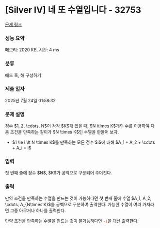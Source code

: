 # [Silver IV] 네 또 수열입니다 - 32753 

[문제 링크](https://www.acmicpc.net/problem/32753) 

### 성능 요약

메모리: 2020 KB, 시간: 4 ms

### 분류

애드 혹, 해 구성하기

### 제출 일자

2025년 7월 24일 01:58:32

### 문제 설명

<p>정수 $1, 2, \cdots, N$이 각각 $K$개 있을 때, $N \times K$개의 수를 이용하여 다음 조건을 만족하는 길이가 $N \times K$인 수열을 만들어 보자.</p>

<ul>
	<li>$1 \le i \lt N \times K$를 만족하는 모든 정수 $i$에 대해 $A_1 + A_2 + \cdots + A_i = i$</li>
</ul>

### 입력 

 <p>첫 번째 줄에 정수 $N$, $K$가 공백으로 구분되어 주어진다.</p>

### 출력 

 <p>만약 조건을 만족하는 수열을 만드는 것이 가능하다면 첫 번째 줄에 수열 $A_1, A_2, \cdots, A_{N\times K}$를 공백으로 구분하여 출력한다. 가능한 수열이 여러 가지라면 그중 아무거나 하나를 출력한다.</p>

<p>만약 조건을 만족하는 수열을 만드는 것이 불가능하다면 <span style="color:#e74c3c;"><code>-1</code></span>을 대신 출력한다.</p>

